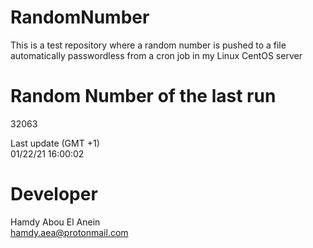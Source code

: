 # RandomNumber    
This is a test repository where a random number is pushed to a file automatically passwordless from a cron job in my Linux CentOS server    
# Random Number of the last run   
32063
      
Last update (GMT +1)    
01/22/21 16:00:02
# Developer    
Hamdy Abou El Anein   
hamdy.aea@protonmail.com
